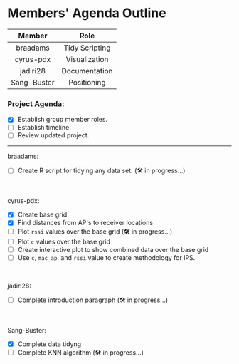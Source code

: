 # Members' Agenda Outline
  
|    Member   |      Role      |
|:-----------:|:--------------:|
| braadams    | Tidy Scripting |
| cyrus-pdx   | Visualization  |
| jadiri28    | Documentation  |
| Sang-Buster | Positioning    |

### Project Agenda:
- [x] Establish group member roles.
- [ ] Establish timeline.
- [ ] Review updated project.

---

braadams:
- [ ] Create R script for tidying any data set. (🛠️ in progress...)

</br>

cyrus-pdx:
- [x] Create base grid
- [x] Find distances from AP's to receiver locations
- [ ] Plot `rssi` values over the base grid (🛠️ in progress...)
- [ ] Plot `c` values over the base grid
- [ ] Create interactive plot to show combined data over the base grid
- [ ] Use `c`, `mac_ap`, and `rssi` value to create methodology for IPS.

</br>

jadiri28:
- [ ] Complete introduction paragraph (🛠️ in progress...)

</br>

Sang-Buster:
- [x] Complete data tidyng
- [ ] Complete KNN algorithm (🛠️ in progress...)

